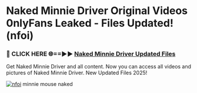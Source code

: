 # Naked Minnie Driver Original Videos 0nlyFans Leaked - Files Updated! (nfoi)

<h3>🔴 CLICK HERE 🌐==►► <a href="https://tinyurl.com/yckcrads" rel="nofollow">Naked Minnie Driver Updated Files</a></h3>

Get Naked Minnie Driver and all content. Now you can access all videos and pictures of Naked Minnie Driver. New Updated Files 2025!

[![nfoi](https://i.imgur.com/hpKpOFt.gif)](https://tinyurl.com/yckcrads)
minnie mouse naked